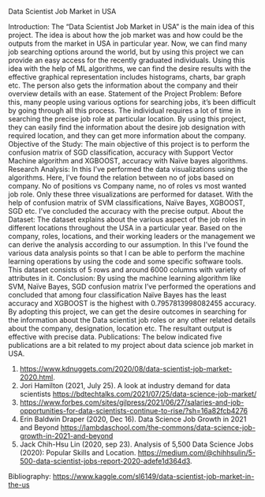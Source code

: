 Data Scientist Job Market in USA

Introduction:
The “Data Scientist Job Market in USA” is the main idea of this project. The idea is about how the job market was and how could be the outputs from the market in USA in particular year. Now, we can find many job searching options around the world, but by using this project we can provide an easy access for the recently graduated individuals. Using this idea with the help of ML algorithms, we can find the desire results with the effective graphical representation includes histograms, charts, bar graph etc. The person also gets the information about the company and their overview details with an ease. 
Statement of the Project Problem:
Before this, many people using various options for searching jobs, it’s been difficult by going through all this process. The individual requires a lot of time in searching the precise job role at particular location. By using this project, they can easily find the information about the desire job designation with required location, and they can get more information about the company.
Objective of the Study:
The main objective of this project is to perform the confusion matrix of SGD classification, accuracy with Support Vector Machine algorithm and XGBOOST, accuracy with Naïve bayes algorithms.
Research Analysis:
In this I’ve performed the data visualizations using the algorithms.
Here, I’ve found the relation between no of jobs based on company. No of positions vs Company name, no of roles vs most wanted job role. Only these three visualizations are performed for dataset. With the help of confusion matrix of SVM classifications, Naïve Bayes, XGBOOST, SGD etc. I’ve concluded the accuracy with the precise output.
About the Dataset: 
The dataset explains about the various aspect of the job roles in different locations throughout the USA in a particular year. Based on the company, roles, locations, and their working leaders or the management we can derive the analysis according to our assumption. In this I’ve found the various data analysis points so that I can be able to perform the machine learning operations by using the code and some specific software tools. This dataset consists of 5 rows and around 6000 columns with variety of attributes in it.
Conclusion:
By using the machine learning algorithm like SVM, Naïve Bayes, SGD confusion matrix I’ve performed the operations and concluded that among four classification Naïve Bayes has the least accuracy and XGBOOST is the highest with 0.7957813998082455 accuracy. By adopting this project, we can get the desire outcomes in searching for the information about the Data scientist job roles or any other related details about the company, designation, location etc. The resultant output is effective with precise data. 
Publications:
The below indicated five publications are a bit related to my project about data science job market in USA.
1. https://www.kdnuggets.com/2020/08/data-scientist-job-market-2020.html.
2. Jori Hamilton (2021, July 25). A look at industry demand for data scientists  https://bdtechtalks.com/2021/07/25/data-science-job-market/
3. https://www.forbes.com/sites/gilpress/2021/06/27/salaries-and-job-opportunities-for-data-scientists-continue-to-rise/?sh=16a82fcb4276
4. Erin Baldwin Draper (2020, Dec 16). Data Science Job Growth in 2021 and Beyond https://lambdaschool.com/the-commons/data-science-job-growth-in-2021-and-beyond
5. Jack Chih-Hsu Lin (2020, sep 23). Analysis of 5,500 Data Science Jobs (2020): Popular Skills and Location. https://medium.com/@chihhsulin/5-500-data-scientist-jobs-report-2020-adefe1d364d3. 

Bibliography:
https://www.kaggle.com/sl6149/data-scientist-job-market-in-the-us
